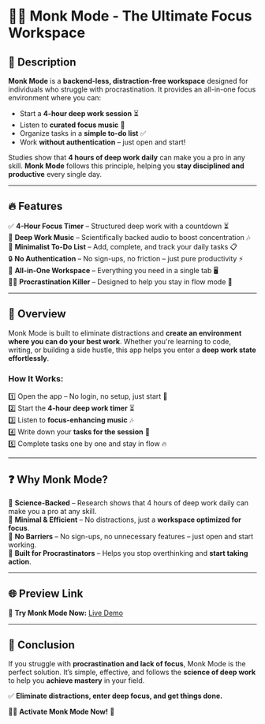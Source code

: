 # 🧘‍♂️ Monk Mode - The Ultimate Focus Workspace

## 🚀 Description
**Monk Mode** is a **backend-less, distraction-free workspace** designed for individuals who struggle with procrastination. It provides an all-in-one focus environment where you can:
- Start a **4-hour deep work session** ⏳
- Listen to **curated focus music** 🎵
- Organize tasks in a **simple to-do list** ✅
- Work **without authentication** – just open and start!

Studies show that **4 hours of deep work daily** can make you a pro in any skill. **Monk Mode** follows this principle, helping you **stay disciplined and productive** every single day.

---

## 🔥 Features
✅ **4-Hour Focus Timer** – Structured deep work with a countdown ⏳  
🎵 **Deep Work Music** – Scientifically backed audio to boost concentration 🎶  
📝 **Minimalist To-Do List** – Add, complete, and track your daily tasks 📋  
🔒 **No Authentication** – No sign-ups, no friction – just pure productivity ⚡  
🎯 **All-in-One Workspace** – Everything you need in a single tab 🖥️  
🧘‍♂️ **Procrastination Killer** – Designed to help you stay in flow mode 🚀  

---

## 📌 Overview
Monk Mode is built to eliminate distractions and **create an environment where you can do your best work**. Whether you're learning to code, writing, or building a side hustle, this app helps you enter a **deep work state effortlessly**.

### **How It Works:**
1️⃣ Open the app – No login, no setup, just start 🚀  
2️⃣ Start the **4-hour deep work timer** ⏳  
3️⃣ Listen to **focus-enhancing music** 🎶  
4️⃣ Write down your **tasks for the session** 📝  
5️⃣ Complete tasks one by one and stay in flow 🔥  

---

## ❓ Why Monk Mode?
🔹 **Science-Backed** – Research shows that 4 hours of deep work daily can make you a pro at any skill.  
🔹 **Minimal & Efficient** – No distractions, just a **workspace optimized for focus**.  
🔹 **No Barriers** – No sign-ups, no unnecessary features – just open and start working.  
🔹 **Built for Procrastinators** – Helps you stop overthinking and **start taking action**.  

---

## 🌐 Preview Link
🚀 **Try Monk Mode Now:** [Live Demo](https://themonkmode.vercel.app/)

---

## 🎯 Conclusion
If you struggle with **procrastination and lack of focus**, Monk Mode is the perfect solution. It’s simple, effective, and follows the **science of deep work** to help you **achieve mastery** in your field.  

✅ **Eliminate distractions, enter deep focus, and get things done.**

🧘‍♂️ **Activate Monk Mode Now!** 🚀
